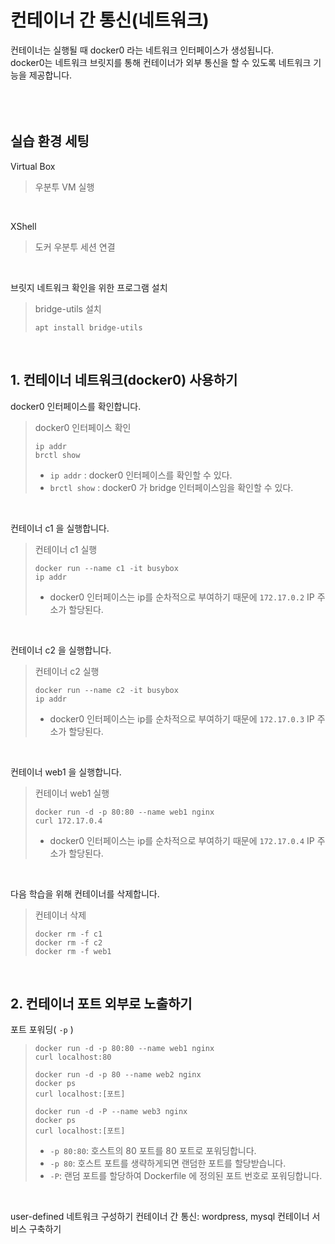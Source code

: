 # 컨테이너 간 통신(네트워크)

컨테이너는 실행될 때 docker0 라는 네트워크 인터페이스가 생성됩니다.    
docker0는 네트워크 브릿지를 통해 컨테이너가 외부 통신을 할 수 있도록 네트워크 기능을 제공합니다.   
<br />
<br />
<br />

## 실습 환경 세팅

 Virtual Box
> 우분투 VM 실행
<br />
 
 XShell   
> 도커 우분투 세션 연결
<br />

브릿지 네트워크 확인을 위한 프로그램 설치
> bridge-utils 설치
> ```
> apt install bridge-utils
> ```
<br />


## 1. 컨테이너 네트워크(docker0) 사용하기
docker0 인터페이스를 확인합니다.
> docker0 인터페이스 확인
> ```
> ip addr
> brctl show
> ```
> - ```ip addr``` : docker0 인터페이스를 확인할 수 있다.
> - ```brctl show``` : docker0 가 bridge 인터페이스임을 확인할 수 있다.
<br />

컨테이너 c1 을 실행합니다.
> 컨테이너 c1 실행
> ```
> docker run --name c1 -it busybox
> ip addr
> ```
> - docker0 인터페이스는 ip를 순차적으로 부여하기 때문에 ```172.17.0.2``` IP 주소가 할당된다.
<br />

컨테이너 c2 을 실행합니다.
> 컨테이너 c2 실행
> ```
> docker run --name c2 -it busybox
> ip addr
> ```
> - docker0 인터페이스는 ip를 순차적으로 부여하기 때문에 ```172.17.0.3``` IP 주소가 할당된다.
<br />

컨테이너 web1 을 실행합니다.
> 컨테이너 web1 실행
> ```
> docker run -d -p 80:80 --name web1 nginx
> curl 172.17.0.4
> ```
> - docker0 인터페이스는 ip를 순차적으로 부여하기 때문에 ```172.17.0.4``` IP 주소가 할당된다.
<br />

다음 학습을 위해 컨테이너를 삭제합니다.
> 컨테이너 삭제
> ```
> docker rm -f c1
> docker rm -f c2
> docker rm -f web1
> ```
<br />


## 2. 컨테이너 포트 외부로 노출하기
포트 포워딩( ```-p``` )
> ```
> docker run -d -p 80:80 --name web1 nginx
> curl localhost:80
> 
> docker run -d -p 80 --name web2 nginx
> docker ps
> curl localhost:[포트]
>
> docker run -d -P --name web3 nginx
> docker ps
> curl localhost:[포트]
> ```
> - ```-p 80:80```: 호스트의 80 포트를 80 포트로 포워딩합니다.
> - ```-p 80```: 호스트 포트를 생략하게되면 랜덤한 포트를 할당받습니다.
> - ```-P```: 랜덤 포트를 할당하여 Dockerfile 에 정의된 포트 번호로 포워딩합니다.
<br />





user-defined 네트워크 구성하기
컨테이너 간 통신: wordpress, mysql 컨테이너 서비스 구축하기
